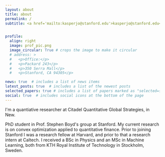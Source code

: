 ```yaml
---
layout: about
title: about
permalink: /
subtitle: <a href='mailto:kasperjo@stanford.edu'>kasperjo@stanford.edu</a>


profile:
  align: right
  image: prof_pic.png
  image_circular: True # crops the image to make it circular
  # address: >
  #   <p>Office:</p>
  #   <p>Packard 243</p>
  #   <p>350 Serra Mall</p>
  #   <p>Stanford, CA 94305</p>

news: true  # includes a list of news items
latest_posts: true  # includes a list of the newest posts
selected_papers: true # includes a list of papers marked as "selected={true}"
social: true  # includes social icons at the bottom of the page
---
```


I'm a quantiative researcher at Citadel Quantitative Global Strategies, in New.

 PhD student in Prof. Stephen Boyd's group at Stanford. My current
research is on convex optimization applied to quantitative finance. Prior
to joining Stanford I was a research fellow at Harvard, and prior to that a
research intern at Caltech. I received a BSc in Physics and an MSc in Machine
Learning, both from KTH Royal Institute of Technology in Stockholm, Sweden.
